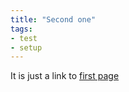 ```yaml
---
title: "Second one"
tags:
- test
- setup
---
```


It is just a link to [first page](notes/first%20page.md)